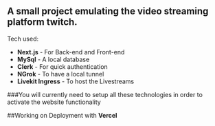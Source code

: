 ## A small project emulating the video streaming platform twitch.

Tech used:
- **Next.js** - For Back-end and Front-end
- **MySql** - A local database
- **Clerk** - For quick authentication
- **NGrok** - To have a local tunnel
- **Livekit Ingress** - To host the Livestreams

###You will currently need to setup all these technologies in order to activate the website functionality

##Working on Deployment with **Vercel**
